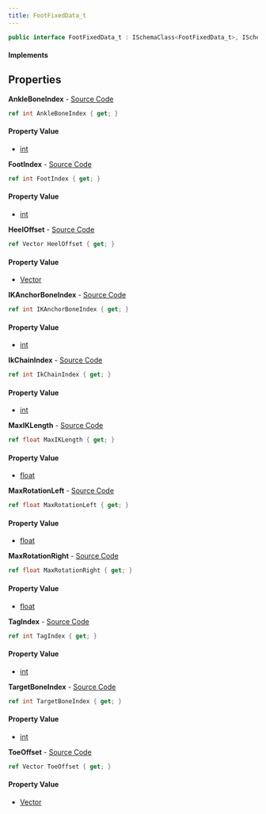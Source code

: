 ```yaml
---
title: FootFixedData_t
---
```


```csharp
public interface FootFixedData_t : ISchemaClass<FootFixedData_t>, ISchemaField, ISchemaClass, INativeHandle
```

#### Implements

## Properties

**AnkleBoneIndex** - [Source Code](https://github.com/swiftly-solution/swiftlys2/blob/master/managed/src/SwiftlyS2.Generated/Schemas/Interfaces/FootFixedData_t.cs#L22)

```csharp
ref int AnkleBoneIndex { get; }
```

#### Property Value

- [int](https://learn.microsoft.com/dotnet/api/system.int32)

**FootIndex** - [Source Code](https://github.com/swiftly-solution/swiftlys2/blob/master/managed/src/SwiftlyS2.Generated/Schemas/Interfaces/FootFixedData_t.cs#L30)

```csharp
ref int FootIndex { get; }
```

#### Property Value

- [int](https://learn.microsoft.com/dotnet/api/system.int32)

**HeelOffset** - [Source Code](https://github.com/swiftly-solution/swiftlys2/blob/master/managed/src/SwiftlyS2.Generated/Schemas/Interfaces/FootFixedData_t.cs#L18)

```csharp
ref Vector HeelOffset { get; }
```

#### Property Value

- [Vector](/docs/api/shared/natives/vector)

**IKAnchorBoneIndex** - [Source Code](https://github.com/swiftly-solution/swiftlys2/blob/master/managed/src/SwiftlyS2.Generated/Schemas/Interfaces/FootFixedData_t.cs#L24)

```csharp
ref int IKAnchorBoneIndex { get; }
```

#### Property Value

- [int](https://learn.microsoft.com/dotnet/api/system.int32)

**IkChainIndex** - [Source Code](https://github.com/swiftly-solution/swiftlys2/blob/master/managed/src/SwiftlyS2.Generated/Schemas/Interfaces/FootFixedData_t.cs#L26)

```csharp
ref int IkChainIndex { get; }
```

#### Property Value

- [int](https://learn.microsoft.com/dotnet/api/system.int32)

**MaxIKLength** - [Source Code](https://github.com/swiftly-solution/swiftlys2/blob/master/managed/src/SwiftlyS2.Generated/Schemas/Interfaces/FootFixedData_t.cs#L28)

```csharp
ref float MaxIKLength { get; }
```

#### Property Value

- [float](https://learn.microsoft.com/dotnet/api/system.single)

**MaxRotationLeft** - [Source Code](https://github.com/swiftly-solution/swiftlys2/blob/master/managed/src/SwiftlyS2.Generated/Schemas/Interfaces/FootFixedData_t.cs#L34)

```csharp
ref float MaxRotationLeft { get; }
```

#### Property Value

- [float](https://learn.microsoft.com/dotnet/api/system.single)

**MaxRotationRight** - [Source Code](https://github.com/swiftly-solution/swiftlys2/blob/master/managed/src/SwiftlyS2.Generated/Schemas/Interfaces/FootFixedData_t.cs#L36)

```csharp
ref float MaxRotationRight { get; }
```

#### Property Value

- [float](https://learn.microsoft.com/dotnet/api/system.single)

**TagIndex** - [Source Code](https://github.com/swiftly-solution/swiftlys2/blob/master/managed/src/SwiftlyS2.Generated/Schemas/Interfaces/FootFixedData_t.cs#L32)

```csharp
ref int TagIndex { get; }
```

#### Property Value

- [int](https://learn.microsoft.com/dotnet/api/system.int32)

**TargetBoneIndex** - [Source Code](https://github.com/swiftly-solution/swiftlys2/blob/master/managed/src/SwiftlyS2.Generated/Schemas/Interfaces/FootFixedData_t.cs#L20)

```csharp
ref int TargetBoneIndex { get; }
```

#### Property Value

- [int](https://learn.microsoft.com/dotnet/api/system.int32)

**ToeOffset** - [Source Code](https://github.com/swiftly-solution/swiftlys2/blob/master/managed/src/SwiftlyS2.Generated/Schemas/Interfaces/FootFixedData_t.cs#L16)

```csharp
ref Vector ToeOffset { get; }
```

#### Property Value

- [Vector](/docs/api/shared/natives/vector)

